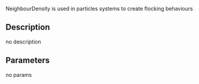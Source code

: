 NeighbourDensity is used in particles systems to create flocking behaviours




## Description
no description
## Parameters
no params